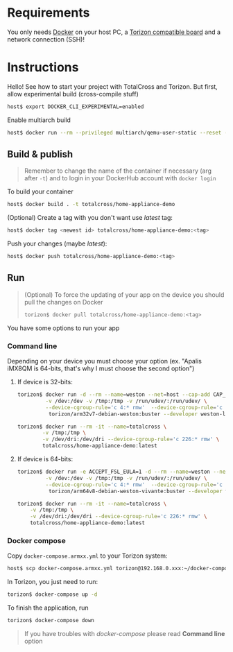 # Requirements

You only needs [Docker](https://docs.docker.com/get-docker/) on your host PC, a [Torizon compatible board](https://developer.toradex.com/software/torizon) and a network connection (SSH)!

# Instructions

Hello! See how to start your project with TotalCross and Torizon. But first, allow experimental build (cross-compile stuff)
```bash
host$ export DOCKER_CLI_EXPERIMENTAL=enabled
```

Enable multiarch build
```bash
host$ docker run --rm --privileged multiarch/qemu-user-static --reset -p yes
```
## Build & publish

> Remember to change the name of the container if necessary (arg after `-t`) and to login in your DockerHub account with `docker login`

To build your container
```bash
host$ docker build . -t totalcross/home-appliance-demo
```
(Optional) Create a tag with you don't want use *latest* tag:

```bash
host$ docker tag <newest id> totalcross/home-appliance-demo:<tag>
```

Push your changes (maybe *latest*):
```bash
host$ docker push totalcross/home-appliance-demo:<tag>
```

## Run

>(Optional) To force the updating of your app on the device you should pull the changes on Docker
>```bash
>torizon$ docker pull totalcross/home-appliance-demo:<tag>
>```
>

You have some options to run your app

### Command line

Depending on your device you must choose your option (ex. "Apalis iMX8QM is 64-bits, that's why I must choose the second option")

1. If device is 32-bits:

    ```bash
    torizon$ docker run -d --rm --name=weston --net=host --cap-add CAP_SYS_TTY_CONFIG \
             -v /dev:/dev -v /tmp:/tmp -v /run/udev/:/run/udev/ \
             --device-cgroup-rule='c 4:* rmw'  --device-cgroup-rule='c 13:* rmw' --device-cgroup-rule='c 226:* rmw' \
              torizon/arm32v7-debian-weston:buster --developer weston-launch --tty=/dev/tty7 --user=torizon -- --use-pixman

    torizon$ docker run --rm -it --name=totalcross \
            -v /tmp:/tmp \
            -v /dev/dri:/dev/dri --device-cgroup-rule='c 226:* rmw' \
            totalcross/home-appliance-demo:latest
    ```

2. If device is 64-bits:
    ```bash
    torizon$ docker run -e ACCEPT_FSL_EULA=1 -d --rm --name=weston --net=host --cap-add CAP_SYS_TTY_CONFIG \
             -v /dev:/dev -v /tmp:/tmp -v /run/udev/:/run/udev/ \
             --device-cgroup-rule='c 4:* rmw'  --device-cgroup-rule='c 13:* rmw' --device-cgroup-rule='c 199:* rmw' --device-cgroup-rule='c 226:* rmw' \
              torizon/arm64v8-debian-weston-vivante:buster --developer weston-launch --tty=/dev/tty7 --user=torizon

    torizon$ docker run --rm -it --name=totalcross \
        -v /tmp:/tmp \
        -v /dev/dri:/dev/dri --device-cgroup-rule='c 226:* rmw' \
        totalcross/home-appliance-demo:latest
    ```
### Docker compose

Copy `docker-compose.armxx.yml` to your Torizon system:
```bash
host$ scp docker-compose.armxx.yml torizon@192.168.0.xxx:~/docker-compose.yml
```

In Torizon, you just need to run:
```bash
torizon$ docker-compose up -d
```

To finish the application, run
```bash
torizon$ docker-compose down
```
> If you have troubles with *docker-compose* please read **Command line** option
